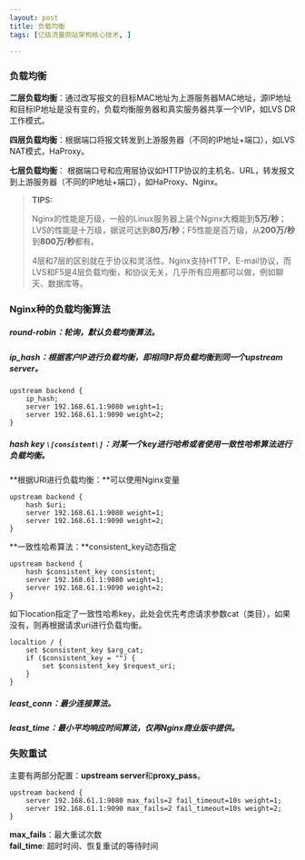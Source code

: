 ```yaml
---
layout: post
title: 负载均衡
tags: [亿级流量网站架构核心技术, ]

---
```


### 负载均衡
**二层负载均衡**：通过改写报文的目标MAC地址为上游服务器MAC地址，源IP地址和目标IP地址是没有变的，负载均衡服务器和真实服务器共享一个VIP，如LVS DR工作模式。

**四层负载均衡**：根据端口将报文转发到上游服务器（不同的IP地址+端口），如LVS NAT模式，HaProxy。

**七层负载均衡**： 根据端口号和应用层协议如HTTP协议的主机名、URL，转发报文到上游服务器（不同的IP地址+端口），如HaProxy、Nginx。

> **TIPS:**
> 
> Nginx的性能是万级，一般的Linux服务器上装个Nginx大概能到**5万/秒**；LVS的性能是十万级，据说可达到**80万/秒**；F5性能是百万级，从**200万/秒**到**800万/秒**都有。
> 
>  4层和7层的区别就在于协议和灵活性。Nginx支持HTTP、E-mail协议，而LVS和F5是4层负载均衡，和协议无关，几乎所有应用都可以做，例如聊天、数据库等。

### Nginx种的负载均衡算法
##### round-robin：轮询，默认负载均衡算法。  

##### ip_hash：根据客户IP进行负载均衡，即相同IP将负载均衡到同一个upstream server。  
```
upstream backend {
    ip_hash;
    server 192.168.61.1:9080 weight=1;
    server 192.168.61.1:9090 weight=2;
}
```

##### hash key `\[consistent\]`：对某一个key进行哈希或者使用一致性哈希算法进行负载均衡。  
**根据URI进行负载均衡：**可以使用Nginx变量  
```
upstream backend {
    hash $uri;
    server 192.168.61.1:9080 weight=1;
    server 192.168.61.1:9090 weight=2;
}
```
  
**一致性哈希算法：**consistent_key动态指定  
```
upstream backend {
    hash $consistent_key consistent;
    server 192.168.61.1:9080 weight=1;
    server 192.168.61.1:9090 weight=2;
}
```

如下location指定了一致性哈希key，此处会优先考虑请求参数cat（类目），如果没有，则再根据请求uri进行负载均衡。  
```
localtion / {
    set $consistent_key $arg_cat;
    if ($consistent_key = "") {
        set $consistent_key $request_uri;
    }
}
```

##### least_conn：最少连接算法。

##### least_time：最小平均响应时间算法，仅再Nginx商业版中提供。



### 失败重试
主要有两部分配置：**upstream server**和**proxy_pass**。
```
upstream backend {
    server 192.168.61.1:9080 max_fails=2 fail_timeout=10s weight=1;
    server 192.168.61.1:9090 max_fails=2 fail_timeout=10s weight=2;
}
```

**max_fails**：最大重试次数  
**fail_time**: 超时时间、恢复重试的等待时间  




